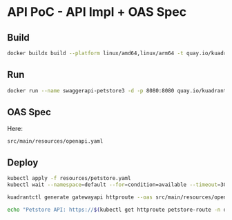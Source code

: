 # API PoC - API Impl + OAS Spec

## Build

```bash
docker buildx build --platform linux/amd64,linux/arm64 -t quay.io/kuadrant/petstore3:1.0.0 --push .
```


## Run
```bash
docker run --name swaggerapi-petstore3 -d -p 8080:8080 quay.io/kuadrant/petstore3:1.0.0
```


## OAS Spec

Here:

`src/main/resources/openapi.yaml`

## Deploy

```bash
kubectl apply -f resources/petstore.yaml
kubectl wait --namespace=default --for=condition=available --timeout=300s deployment/petstore

kuadrantctl generate gatewayapi httproute --oas src/main/resources/openapi.yaml | yq -P | kubectl apply -f -

echo "Petstore API: https://$(kubectl get httproute petstore-route -n default -o jsonpath='{.spec.hostnames[0]}')"
```
